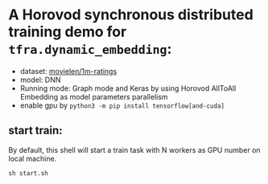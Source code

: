 # A Horovod synchronous distributed training demo for `tfra.dynamic_embedding`:

- dataset: [movielen/1m-ratings](https://www.tensorflow.org/datasets/catalog/movielens#movielens1m-ratings)
- model: DNN
- Running mode: Graph mode and Keras by using Horovod AllToAll Embedding as model parameters parallelism
- enable gpu by `python3 -m pip install tensorflow[and-cuda]`
## start train:
By default, this shell will start a train task with N workers as GPU number on local machine.

```shell
sh start.sh
```
